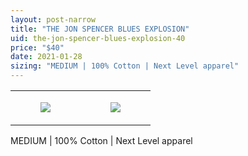 ```yaml
---
layout: post-narrow
title: "THE JON SPENCER BLUES EXPLOSION"
uid: the-jon-spencer-blues-explosion-40
price: "$40"
date: 2021-01-28
sizing: "MEDIUM | 100% Cotton | Next Level apparel"
---
```




<table style="width:100%;"><tr><td style="vertical-align:top;">
      <figure class="tmblr-full" data-orig-height="2048" data-orig-width="1365" data-orig-src="https://concertshirts.netlify.app/shirts/0324/0324-01.jpg"><img src="https://64.media.tumblr.com/a2a021b6e2cdd0c761b36e8bcfbf09f2/f1e7157a012de3af-73/s540x810/e8bb6338b79dad57e73063e7057de282da98d173.jpg" data-orig-height="2048" data-orig-width="1365" data-orig-src="https://concertshirts.netlify.app/shirts/0324/0324-01.jpg"/></figure></td>
    <td style="vertical-align:top;">
      <figure class="tmblr-full" data-orig-height="2048" data-orig-width="1365" data-orig-src="https://concertshirts.netlify.app/shirts/0324/0324-02.jpg"><img src="https://64.media.tumblr.com/0081fbb61057a9d9c06b55036074f7af/f1e7157a012de3af-65/s540x810/b981326a0f5bef9a3f23982f3a349d964d6dc684.jpg" data-orig-height="2048" data-orig-width="1365" data-orig-src="https://concertshirts.netlify.app/shirts/0324/0324-02.jpg"/></figure></td>
  </tr></table><p>
  MEDIUM | 100% Cotton | Next Level apparel
</p>
